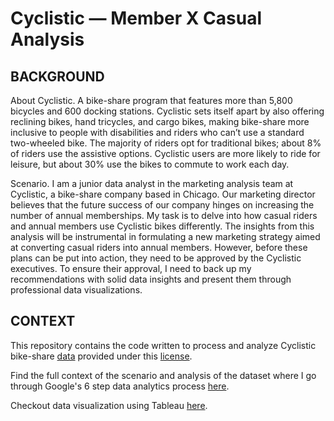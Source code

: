 # Cyclistic — Member X Casual Analysis

## BACKGROUND

About Cyclistic. A bike-share program that features more than 5,800 bicycles and 600 docking stations. Cyclistic sets itself apart by also offering reclining bikes, hand tricycles, and cargo bikes, making bike-share more inclusive to people with disabilities and riders who can’t use a standard two-wheeled bike. The majority of riders opt for traditional bikes; about 8% of riders use the assistive options. Cyclistic users are more likely to ride for leisure, but about 30% use the bikes to commute to work each day.

Scenario. I am a junior data analyst in the marketing analysis team at Cyclistic, a bike-share company based in Chicago. Our marketing director believes that the future success of our company hinges on increasing the number of annual memberships. My task is to delve into how casual riders and annual members use Cyclistic bikes differently. The insights from this analysis will be instrumental in formulating a new marketing strategy aimed at converting casual riders into annual members. However, before these plans can be put into action, they need to be approved by the Cyclistic executives. To ensure their approval, I need to back up my recommendations with solid data insights and present them through professional data visualizations.

## CONTEXT

This repository contains the code written to process and analyze Cyclistic bike-share [data](https://divvy-tripdata.s3.amazonaws.com/index.html) provided under this [license](https://divvybikes.com/data-license-agreement). 

Find the full context of the scenario and analysis of the dataset where I go through Google's 6 step data analytics process [here](https://medium.com/@dean_78096/cyclistic-member-x-casual-analysis-6285a6614f79). 

Checkout data visualization using Tableau [here](https://public.tableau.com/app/profile/natha.tansukawat/viz/cyclistic_17059140027520/Story1).

